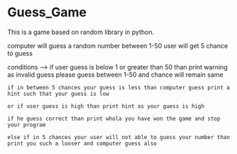 # Guess_Game
This is a game based on random library in python.

computer will guess a random number between 1-50
user will get 5 chance to guess

conditions --> 
    if user guess is below 1 or greater than 50 than print warning 
    as invalid guess please guess between 1-50 and chance will remain same 

    if in between 5 chances your guess is less than computer guess print a hint such that your guess is low

    or if user guess is high than print hint as your guess is high

    if he guess correct than print whola you have won the game and stop your program 

    else if in 5 chances your user will not able to guess your number than print you such a looser and computer guess also 
